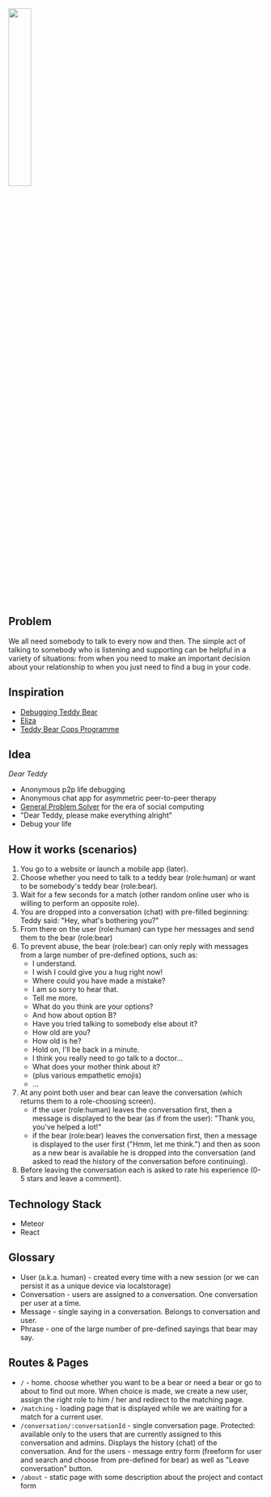 <img src="https://cdn.rawgit.com/GeorgeStrakhov/dearteddy/master/branding/dearteddy.svg" width="30%" />

## Problem

We all need somebody to talk to every now and then. The simple act of talking to somebody who is listening and supporting can be helpful in a variety of situations: from when you need to make an important decision about your relationship to when you just need to find a bug in your code.

## Inspiration

* [Debugging Teddy Bear](http://story.fund/post/114720918282/debugging-teddy-bear)
* [Eliza](https://en.wikipedia.org/wiki/ELIZA)
* [Teddy Bear Cops Programme](https://en.wikipedia.org/wiki/Teddy_bear#Teddy_Bear_Cops_program) 

## Idea

*Dear Teddy*

* Anonymous p2p life debugging
* Anonymous chat app for asymmetric peer-to-peer therapy
* [General Problem Solver](https://en.wikipedia.org/wiki/General_Problem_Solver) for the era of social computing
* "Dear Teddy, please make everything alright"
* Debug your life

## How it works (scenarios)

1. You go to a website or launch a mobile app (later).
2. Choose whether you need to talk to a teddy bear (role:human) or want to be somebody's teddy bear (role:bear).
3. Wait for a few seconds for a match (other random online user who is willing to perform an opposite role).
4. You are dropped into a conversation (chat) with pre-filled beginning: Teddy said: "Hey, what's bothering you?"
5. From there on the user (role:human) can type her messages and send them to the bear (role:bear)
6. To prevent abuse, the bear (role:bear) can only reply with messages from a large number of pre-defined options, such as:
    * I understand.
    * I wish I could give you a hug right now!
    * Where could you have made a mistake?
    * I am so sorry to hear that.
    * Tell me more.
    * What do you think are your options?
    * And how about option B?
    * Have you tried talking to somebody else about it?
    * How old are you?
    * How old is he?
    * Hold on, I'll be back in a minute.
    * I think you really need to go talk to a doctor...
    * What does your mother think about it?
    * (plus various empathetic emojis)
    * ...
7. At any point both user and bear can leave the conversation (which returns them to a role-choosing screen).
    * if  the user (role:human) leaves the conversation first, then a message is displayed to the bear (as if from the user): "Thank you, you've helped a lot!"
    * if the bear (role:bear) leaves the conversation first, then a message is displayed to the user first ("Hmm, let me think.") and then as soon as a new bear is available he is dropped into the conversation (and asked to read the history of the conversation before continuing).
8. Before leaving the conversation each is asked to rate his experience (0-5 stars and leave a comment).

## Technology Stack

* Meteor
* React

## Glossary

* User (a.k.a. human) - created every time with a new session (or we can persist it as a unique device via localstorage)
* Conversation - users are assigned to a conversation. One conversation per user at a time.
* Message - single saying in a conversation. Belongs to conversation and user.
* Phrase - one of the large number of pre-defined sayings that bear may say.

## Routes & Pages

* `/` - home. choose whether you want to be a bear or need a bear or go to about to find out more. When choice is made, we create a new user, assign the right role to him / her and redirect to the matching page.
* `/matching` - loading page that is displayed while we are waiting for a match for a current user.
* `/conversation/:conversationId` - single conversation page. Protected: available only to the users that are currently assigned to this conversation and admins. Displays the history (chat) of the conversation. And for the users - message entry form (freeform for user and search and choose from pre-defined for bear) as well as "Leave conversation" button.
* `/about` - static page with some description about the project and contact form
